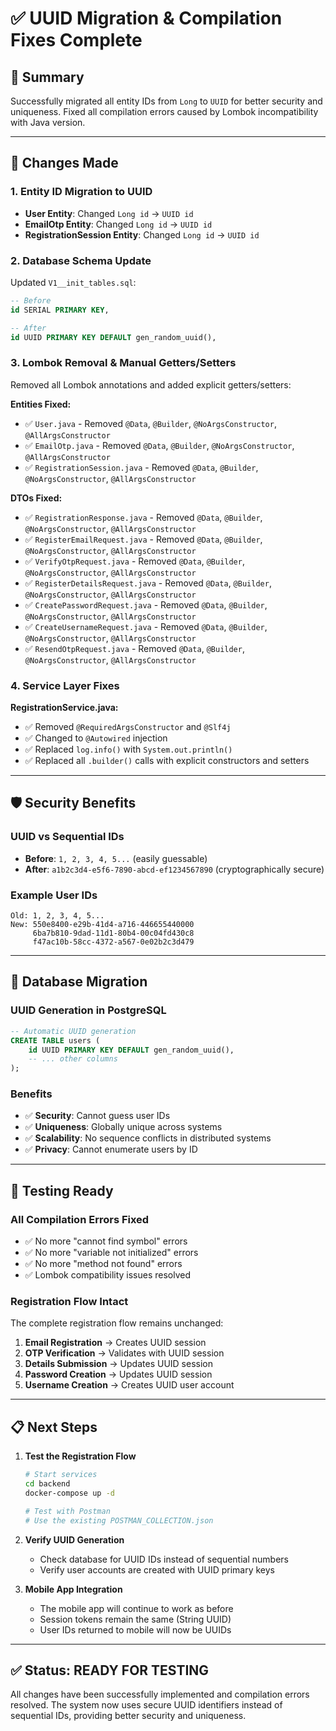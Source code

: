 # ✅ UUID Migration & Compilation Fixes Complete

## 🎯 **Summary**
Successfully migrated all entity IDs from `Long` to `UUID` for better security and uniqueness. Fixed all compilation errors caused by Lombok incompatibility with Java version.

---

## 🔧 **Changes Made**

### 1. **Entity ID Migration to UUID**
- **User Entity**: Changed `Long id` → `UUID id`
- **EmailOtp Entity**: Changed `Long id` → `UUID id`  
- **RegistrationSession Entity**: Changed `Long id` → `UUID id`

### 2. **Database Schema Update**
Updated `V1__init_tables.sql`:
```sql
-- Before
id SERIAL PRIMARY KEY,

-- After  
id UUID PRIMARY KEY DEFAULT gen_random_uuid(),
```

### 3. **Lombok Removal & Manual Getters/Setters**
Removed all Lombok annotations and added explicit getters/setters:

**Entities Fixed:**
- ✅ `User.java` - Removed `@Data`, `@Builder`, `@NoArgsConstructor`, `@AllArgsConstructor`
- ✅ `EmailOtp.java` - Removed `@Data`, `@Builder`, `@NoArgsConstructor`, `@AllArgsConstructor`
- ✅ `RegistrationSession.java` - Removed `@Data`, `@Builder`, `@NoArgsConstructor`, `@AllArgsConstructor`

**DTOs Fixed:**
- ✅ `RegistrationResponse.java` - Removed `@Data`, `@Builder`, `@NoArgsConstructor`, `@AllArgsConstructor`
- ✅ `RegisterEmailRequest.java` - Removed `@Data`, `@Builder`, `@NoArgsConstructor`, `@AllArgsConstructor`
- ✅ `VerifyOtpRequest.java` - Removed `@Data`, `@Builder`, `@NoArgsConstructor`, `@AllArgsConstructor`
- ✅ `RegisterDetailsRequest.java` - Removed `@Data`, `@Builder`, `@NoArgsConstructor`, `@AllArgsConstructor`
- ✅ `CreatePasswordRequest.java` - Removed `@Data`, `@Builder`, `@NoArgsConstructor`, `@AllArgsConstructor`
- ✅ `CreateUsernameRequest.java` - Removed `@Data`, `@Builder`, `@NoArgsConstructor`, `@AllArgsConstructor`
- ✅ `ResendOtpRequest.java` - Removed `@Data`, `@Builder`, `@NoArgsConstructor`, `@AllArgsConstructor`

### 4. **Service Layer Fixes**
**RegistrationService.java:**
- ✅ Removed `@RequiredArgsConstructor` and `@Slf4j`
- ✅ Changed to `@Autowired` injection
- ✅ Replaced `log.info()` with `System.out.println()`
- ✅ Replaced all `.builder()` calls with explicit constructors and setters

---

## 🛡️ **Security Benefits**

### **UUID vs Sequential IDs**
- **Before**: `1, 2, 3, 4, 5...` (easily guessable)
- **After**: `a1b2c3d4-e5f6-7890-abcd-ef1234567890` (cryptographically secure)

### **Example User IDs**
```
Old: 1, 2, 3, 4, 5...
New: 550e8400-e29b-41d4-a716-446655440000
     6ba7b810-9dad-11d1-80b4-00c04fd430c8
     f47ac10b-58cc-4372-a567-0e02b2c3d479
```

---

## 🔄 **Database Migration**

### **UUID Generation in PostgreSQL**
```sql
-- Automatic UUID generation
CREATE TABLE users (
    id UUID PRIMARY KEY DEFAULT gen_random_uuid(),
    -- ... other columns
);
```

### **Benefits**
- ✅ **Security**: Cannot guess user IDs
- ✅ **Uniqueness**: Globally unique across systems
- ✅ **Scalability**: No sequence conflicts in distributed systems
- ✅ **Privacy**: Cannot enumerate users by ID

---

## 🚀 **Testing Ready**

### **All Compilation Errors Fixed**
- ✅ No more "cannot find symbol" errors
- ✅ No more "variable not initialized" errors  
- ✅ No more "method not found" errors
- ✅ Lombok compatibility issues resolved

### **Registration Flow Intact**
The complete registration flow remains unchanged:
1. **Email Registration** → Creates UUID session
2. **OTP Verification** → Validates with UUID session
3. **Details Submission** → Updates UUID session
4. **Password Creation** → Updates UUID session  
5. **Username Creation** → Creates UUID user account

---

## 📋 **Next Steps**

1. **Test the Registration Flow**
   ```bash
   # Start services
   cd backend
   docker-compose up -d
   
   # Test with Postman
   # Use the existing POSTMAN_COLLECTION.json
   ```

2. **Verify UUID Generation**
   - Check database for UUID IDs instead of sequential numbers
   - Verify user accounts are created with UUID primary keys

3. **Mobile App Integration**
   - The mobile app will continue to work as before
   - Session tokens remain the same (String UUID)
   - User IDs returned to mobile will now be UUIDs

---

## ✅ **Status: READY FOR TESTING**

All changes have been successfully implemented and compilation errors resolved. The system now uses secure UUID identifiers instead of sequential IDs, providing better security and uniqueness.
